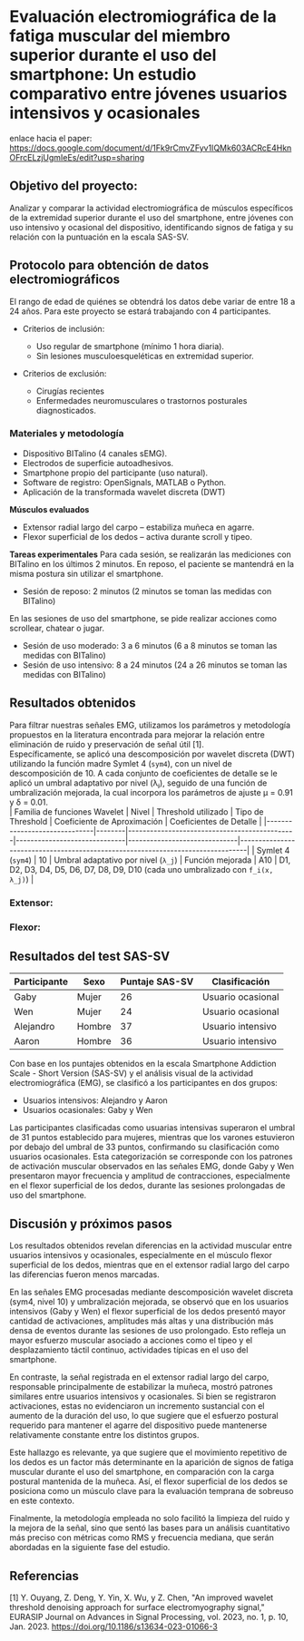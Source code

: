 
# Evaluación electromiográfica de la fatiga muscular del miembro superior durante el uso del smartphone: Un estudio comparativo entre jóvenes usuarios intensivos y ocasionales

enlace hacia el paper: https://docs.google.com/document/d/1Fk9rCmvZFyv1IQMk603ACRcE4HknOFrcELzjUgmIeEs/edit?usp=sharing

## Objetivo del proyecto: 
Analizar y comparar la actividad electromiográfica de músculos específicos de la extremidad superior durante el uso del smartphone, entre jóvenes con uso intensivo y ocasional del dispositivo, identificando signos de fatiga y su relación con la puntuación en la escala SAS-SV.

## Protocolo para obtención de datos electromiográficos

El rango de edad de quiénes se obtendrá los datos debe variar de entre 18 a 24 años. Para este proyecto se estará trabajando con 4 participantes.

* Criterios de inclusión:
  - Uso regular de smartphone (mínimo 1 hora diaria).
  - Sin lesiones musculoesqueléticas en extremidad superior.

* Criterios de exclusión:
  - Cirugías recientes
  - Enfermedades neuromusculares o trastornos posturales diagnosticados.

### Materiales y metodología
  * Dispositivo BITalino (4 canales sEMG).
  * Electrodos de superficie autoadhesivos.
  * Smartphone propio del participante (uso natural).
  * Software de registro: OpenSignals, MATLAB o Python.
  * Aplicación de la transformada wavelet discreta (DWT)

  **Músculos evaluados**
  * Extensor radial largo del carpo – estabiliza muñeca en agarre.
  * Flexor superficial de los dedos – activa durante scroll y tipeo.

  
  **Tareas experimentales**
  Para cada sesión, se realizarán las mediciones con BITalino en los últimos 2 minutos.
  En reposo, el paciente se mantendrá en la misma postura sin utilizar el smartphone.
  * Sesión de reposo: 2 minutos (2 minutos se toman las medidas con BITalino)

  En las sesiones de uso del smartphone, se pide realizar acciones como scrollear, chatear o jugar. 
  * Sesión de uso moderado: 3 a 6 minutos (6 a 8 minutos se toman las medidas con BITalino)
  * Sesión de uso intensivo: 8 a 24 minutos (24 a 26 minutos se toman las medidas con BITalino)

## Resultados obtenidos

Para filtrar nuestras señales EMG, utilizamos los parámetros y metodología propuestos en la literatura encontrada para mejorar la relación entre eliminación de ruido y preservación de señal útil [1].  
Específicamente, se aplicó una descomposición por wavelet discreta (DWT) utilizando la función madre Symlet 4 (`sym4`), con un nivel de descomposición de 10. A cada conjunto de coeficientes de detalle se le aplicó un umbral adaptativo por nivel (λⱼ), seguido de una función de umbralización mejorada, la cual incorpora los parámetros de ajuste μ = 0.91 y δ = 0.01.  
| Familia de funciones Wavelet | Nivel | Threshold utilizado                         | Tipo de Threshold           | Coeficiente de Aproximación | Coeficientes de Detalle                                                       |
|------------------------------|--------|----------------------------------------------|------------------------------|------------------------------|--------------------------------------------------------------------------------|
| Symlet 4 (`sym4`)            | 10     | Umbral adaptativo por nivel (`λ_j`)          | Función mejorada  | A10                         | D1, D2, D3, D4, D5, D6, D7, D8, D9, D10 (cada uno umbralizado con `f_i(x, λ_j)`) |

### Extensor:

 
### Flexor:

## Resultados del test SAS-SV

| Participante | Sexo    | Puntaje SAS-SV | Clasificación         |
|--------------|---------|----------------|------------------------|
| Gaby         | Mujer   | 26             | Usuario ocasional     |
| Wen          | Mujer   | 24             | Usuario ocasional    |
| Alejandro    | Hombre  | 37             | Usuario intensivo     |
| Aaron        | Hombre  | 36             | Usuario intensivo    |


Con base en los puntajes obtenidos en la escala Smartphone Addiction Scale - Short Version (SAS-SV) y el análisis visual de la actividad electromiográfica (EMG), se clasificó a los participantes en dos grupos:
- Usuarios intensivos: Alejandro y Aaron
- Usuarios ocasionales: Gaby y Wen

Las participantes clasificadas como usuarias intensivas superaron el umbral de 31 puntos establecido para mujeres, mientras que los varones estuvieron por debajo del umbral de 33 puntos, confirmando su clasificación como usuarios ocasionales. Esta categorización se corresponde con los patrones de activación muscular observados en las señales EMG, donde Gaby y Wen presentaron mayor frecuencia y amplitud de contracciones, especialmente en el flexor superficial de los dedos, durante las sesiones prolongadas de uso del smartphone.

## Discusión y próximos pasos
Los resultados obtenidos revelan diferencias en la actividad muscular entre usuarios intensivos y ocasionales, especialmente en el músculo flexor superficial de los dedos, mientras que en el extensor radial largo del carpo las diferencias fueron menos marcadas.

En las señales EMG procesadas mediante descomposición wavelet discreta (sym4, nivel 10) y umbralización mejorada, se observó que en los usuarios intensivos (Gaby y Wen) el flexor superficial de los dedos presentó mayor cantidad de activaciones, amplitudes más altas y una distribución más densa de eventos durante las sesiones de uso prolongado. Esto refleja un mayor esfuerzo muscular asociado a acciones como el tipeo y el desplazamiento táctil continuo, actividades típicas en el uso del smartphone.

En contraste, la señal registrada en el extensor radial largo del carpo, responsable principalmente de estabilizar la muñeca, mostró patrones similares entre usuarios intensivos y ocasionales. Si bien se registraron activaciones, estas no evidenciaron un incremento sustancial con el aumento de la duración del uso, lo que sugiere que el esfuerzo postural requerido para mantener el agarre del dispositivo puede mantenerse relativamente constante entre los distintos grupos.

Este hallazgo es relevante, ya que sugiere que el movimiento repetitivo de los dedos es un factor más determinante en la aparición de signos de fatiga muscular durante el uso del smartphone, en comparación con la carga postural mantenida de la muñeca. Así, el flexor superficial de los dedos se posiciona como un músculo clave para la evaluación temprana de sobreuso en este contexto.

Finalmente, la metodología empleada no solo facilitó la limpieza del ruido y la mejora de la señal, sino que sentó las bases para un análisis cuantitativo más preciso con métricas como RMS y frecuencia mediana, que serán abordadas en la siguiente fase del estudio.

## Referencias
[1]  Y. Ouyang, Z. Deng, Y. Yin, X. Wu, y Z. Chen, "An improved wavelet threshold denoising approach for surface electromyography signal," EURASIP Journal on Advances in Signal Processing, vol. 2023, no. 1, p. 10, Jan. 2023. https://doi.org/10.1186/s13634-023-01066-3
